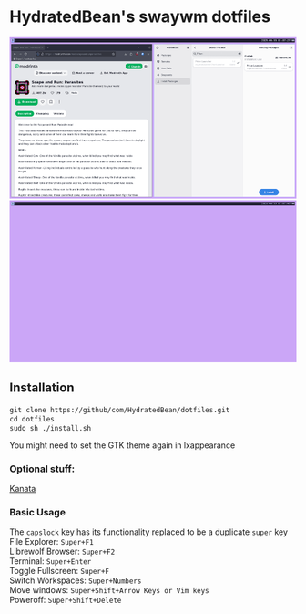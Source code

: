 # HydratedBean's swaywm dotfiles
![demo1](demo1.png)
![demo2](demo2.png)
## Installation
```
git clone https://github/com/HydratedBean/dotfiles.git
cd dotfiles
sudo sh ./install.sh
```
You might need to set the GTK theme again in lxappearance

### Optional stuff:
[Kanata](https://github.com/jtroo/kanata/blob/main/docs/setup-linux.md)

### Basic Usage
The `capslock` key has its functionality replaced to be a duplicate `super` key\
File Explorer: `Super+F1`\
Librewolf Browser: `Super+F2`\
Terminal: `Super+Enter`\
Toggle Fullscreen: `Super+F`\
Switch Workspaces: `Super+Numbers`\
Move windows: `Super+Shift+Arrow Keys or Vim keys`\
Poweroff: `Super+Shift+Delete`